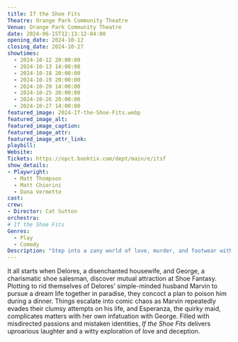 ```yaml
---
title: If the Shoe Fits
Theatre: Orange Park Community Theatre
Venue: Orange Park Community Theatre
date: 2024-06-15T12:13:12-04:00
opening_date: 2024-10-12
closing_date: 2024-10-27
showtimes:
  - 2024-10-12 20:00:00
  - 2024-10-13 14:00:00
  - 2024-10-18 20:00:00
  - 2024-10-19 20:00:00
  - 2024-10-20 14:00:00
  - 2024-10-25 20:00:00
  - 2024-10-26 20:00:00
  - 2024-10-27 14:00:00
featured_image: 2024-If-the-Shoe-Fits.webp
featured_image_alt: 
featured_image_caption: 
featured_image_attr: 
featured_image_attr_link: 
playbill:
Website: 
Tickets: https://opct.booktix.com/dept/main/e/itsf
show_details: 
- Playwright: 
  - Matt Thompson
  - Matt Chiorini
  - Dana Vermette
cast:
crew:
- Director: Cat Sutton
orchestra:
# If the Shoe Fits
Genres:
  - Play
  - Comedy
Description: "Step into a zany world of love, murder, and footwear with 'If the Shoe Fits,' where a seemingly simple plan spirals into a hilariously twisted comedy."
---
```

It all starts when Delores, a disenchanted housewife, and George, a charismatic shoe salesman, discover mutual attraction at Shoe Fantasy. Plotting to rid themselves of Delores' simple-minded husband Marvin to pursue a dream life together in paradise, they concoct a plan to poison him during a dinner. Things escalate into comic chaos as Marvin repeatedly evades their clumsy attempts on his life, and Esperanza, the quirky maid, complicates matters with her own infatuation with George. Filled with misdirected passions and mistaken identities, *If the Shoe Fits* delivers uproarious laughter and a witty exploration of love and deception.